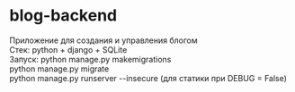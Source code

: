 # blog-backend
Приложение для создания и управления блогом <br />
Стек: python + django + SQLite <br />
Запуск: 
python manage.py makemigrations <br />
python manage.py migrate <br />
python manage.py runserver --insecure (для статики при DEBUG = False) <br />
